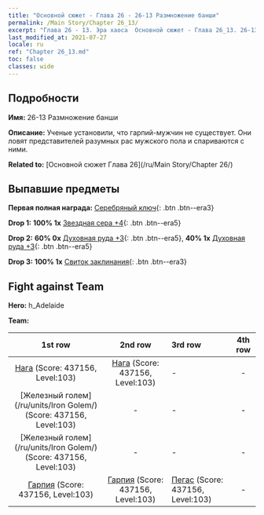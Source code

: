 ```yaml
---
title: "Основной сюжет - Глава 26 - 26-13 Размножение банши"
permalink: /Main Story/Chapter 26_13/
excerpt: "Глава 26 - 13. Эра хаоса  Основной сюжет - Глава 26_13. 26-13 Размножение банши"
last_modified_at: 2021-07-27
locale: ru
ref: "Chapter 26_13.md"
toc: false
classes: wide
---
```


## Подробности

 **Имя:** 26-13 Размножение банши

 **Описание:** Ученые установили, что гарпий-мужчин не существует. Они ловят представителей разумных рас мужского пола и спариваются с ними.

 **Related to:** [Основной сюжет Глава 26](/ru/Main Story/Chapter 26/)

## Выпавшие предметы

 **Первая полная награда:** [Серебряный ключ](/ItemsRU/con_693/){: .btn .btn--era3}

 **Drop 1:** **100% 1x** [Звездная сера +4](/ItemsRU/mat_92/){: .btn .btn--era5}

 **Drop 2:** **60% 0x** [Духовная руда +3](/ItemsRU/mat_82/){: .btn .btn--era5}, **40% 1x** [Духовная руда +3](/ItemsRU/mat_82/){: .btn .btn--era5}

 **Drop 3:** **100% 1x** [Свиток заклинания](/ItemsRU/con_694/){: .btn .btn--era3}


## Fight against Team
 **Hero:** h_Adelaide

 **Team:**


  | 1st row | 2nd row | 3rd row | 4th row |
  |:----:|:----:|:----|:----:|
  | [Нага](/ru/units/Naga/) (Score: 437156, Level:103)  | [Нага](/ru/units/Naga/) (Score: 437156, Level:103)  | - | - |
  | [Железный голем](/ru/units/Iron Golem/) (Score: 437156, Level:103)  | - | - | - |
  | [Железный голем](/ru/units/Iron Golem/) (Score: 437156, Level:103)  | - | - | - |
  | [Гарпия](/ru/units/Harpy/) (Score: 437156, Level:103)  | [Гарпия](/ru/units/Harpy/) (Score: 437156, Level:103)  | [Пегас](/ru/units/Pegasus/) (Score: 437156, Level:103)  | - |


